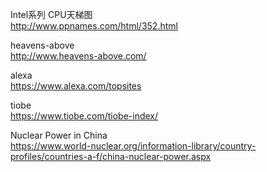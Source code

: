 Intel系列 CPU天梯图	
http://www.ppnames.com/html/352.html

heavens-above	
http://www.heavens-above.com/

alexa	
https://www.alexa.com/topsites

tiobe	
https://www.tiobe.com/tiobe-index/

Nuclear Power in China	
https://www.world-nuclear.org/information-library/country-profiles/countries-a-f/china-nuclear-power.aspx
